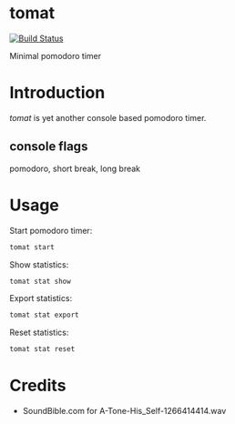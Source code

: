 # tomat

[![Build Status](https://travis-ci.com/aydoganersoz/tomat.svg?branch=master)](https://travis-ci.com/aydoganersoz/tomat)

Minimal pomodoro timer

# Introduction

_tomat_ is yet another console based pomodoro timer.

## console flags

pomodoro, short break, long break

# Usage

Start pomodoro timer:

```bash
tomat start
```

Show statistics:

```bash
tomat stat show
```

Export statistics:

```bash
tomat stat export
```

Reset statistics:

```bash
tomat stat reset
```

# Credits

- SoundBible.com for A-Tone-His_Self-1266414414.wav
